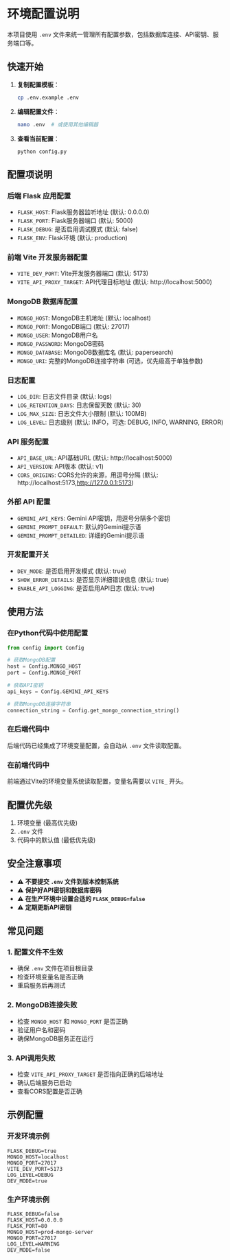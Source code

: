 # 环境配置说明

本项目使用 `.env` 文件来统一管理所有配置参数，包括数据库连接、API密钥、服务端口等。

## 快速开始

1. **复制配置模板**：
   ```bash
   cp .env.example .env
   ```

2. **编辑配置文件**：
   ```bash
   nano .env  # 或使用其他编辑器
   ```

3. **查看当前配置**：
   ```bash
   python config.py
   ```

## 配置项说明

### 后端 Flask 应用配置
- `FLASK_HOST`: Flask服务器监听地址 (默认: 0.0.0.0)
- `FLASK_PORT`: Flask服务器端口 (默认: 5000)
- `FLASK_DEBUG`: 是否启用调试模式 (默认: false)
- `FLASK_ENV`: Flask环境 (默认: production)

### 前端 Vite 开发服务器配置
- `VITE_DEV_PORT`: Vite开发服务器端口 (默认: 5173)
- `VITE_API_PROXY_TARGET`: API代理目标地址 (默认: http://localhost:5000)

### MongoDB 数据库配置
- `MONGO_HOST`: MongoDB主机地址 (默认: localhost)
- `MONGO_PORT`: MongoDB端口 (默认: 27017)
- `MONGO_USER`: MongoDB用户名
- `MONGO_PASSWORD`: MongoDB密码
- `MONGO_DATABASE`: MongoDB数据库名 (默认: papersearch)
- `MONGO_URI`: 完整的MongoDB连接字符串 (可选，优先级高于单独参数)

### 日志配置
- `LOG_DIR`: 日志文件目录 (默认: logs)
- `LOG_RETENTION_DAYS`: 日志保留天数 (默认: 30)
- `LOG_MAX_SIZE`: 日志文件大小限制 (默认: 100MB)
- `LOG_LEVEL`: 日志级别 (默认: INFO，可选: DEBUG, INFO, WARNING, ERROR)

### API 服务配置
- `API_BASE_URL`: API基础URL (默认: http://localhost:5000)
- `API_VERSION`: API版本 (默认: v1)
- `CORS_ORIGINS`: CORS允许的来源，用逗号分隔 (默认: http://localhost:5173,http://127.0.0.1:5173)

### 外部 API 配置
- `GEMINI_API_KEYS`: Gemini API密钥，用逗号分隔多个密钥
- `GEMINI_PROMPT_DEFAULT`: 默认的Gemini提示语
- `GEMINI_PROMPT_DETAILED`: 详细的Gemini提示语

### 开发配置开关
- `DEV_MODE`: 是否启用开发模式 (默认: true)
- `SHOW_ERROR_DETAILS`: 是否显示详细错误信息 (默认: true)
- `ENABLE_API_LOGGING`: 是否启用API日志 (默认: true)

## 使用方法

### 在Python代码中使用配置

```python
from config import Config

# 获取MongoDB配置
host = Config.MONGO_HOST
port = Config.MONGO_PORT

# 获取API密钥
api_keys = Config.GEMINI_API_KEYS

# 获取MongoDB连接字符串
connection_string = Config.get_mongo_connection_string()
```

### 在后端代码中

后端代码已经集成了环境变量配置，会自动从 `.env` 文件读取配置。

### 在前端代码中

前端通过Vite的环境变量系统读取配置，变量名需要以 `VITE_` 开头。

## 配置优先级

1. 环境变量 (最高优先级)
2. `.env` 文件
3. 代码中的默认值 (最低优先级)

## 安全注意事项

- ⚠️ **不要提交 `.env` 文件到版本控制系统**
- ⚠️ **保护好API密钥和数据库密码**
- ⚠️ **在生产环境中设置合适的 `FLASK_DEBUG=false`**
- ⚠️ **定期更新API密钥**

## 常见问题

### 1. 配置文件不生效
- 确保 `.env` 文件在项目根目录
- 检查环境变量名是否正确
- 重启服务后再测试

### 2. MongoDB连接失败
- 检查 `MONGO_HOST` 和 `MONGO_PORT` 是否正确
- 验证用户名和密码
- 确保MongoDB服务正在运行

### 3. API调用失败
- 检查 `VITE_API_PROXY_TARGET` 是否指向正确的后端地址
- 确认后端服务已启动
- 查看CORS配置是否正确

## 示例配置

### 开发环境示例
```env
FLASK_DEBUG=true
MONGO_HOST=localhost
MONGO_PORT=27017
VITE_DEV_PORT=5173
LOG_LEVEL=DEBUG
DEV_MODE=true
```

### 生产环境示例
```env
FLASK_DEBUG=false
FLASK_HOST=0.0.0.0
FLASK_PORT=80
MONGO_HOST=prod-mongo-server
MONGO_PORT=27017
LOG_LEVEL=WARNING
DEV_MODE=false
```
